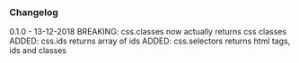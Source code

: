 ### Changelog

0.1.0 - 13-12-2018
BREAKING: css.classes now actually returns css classes
ADDED: css.ids returns array of ids
ADDED: css.selectors returns html tags, ids and classes